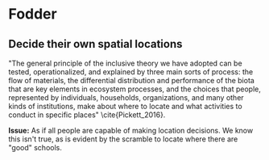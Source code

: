 # Fodder

## Decide their own spatial locations
"The general principle of the inclusive theory we have adopted can be tested, operationalized, and explained by three main sorts of process: the flow of materials, the differential distribution and performance of the biota that are key elements in ecosystem processes, and the choices that people, represented by individuals, households, organizations, and many other kinds of institutions, make about where to locate and what activities to conduct in specific places" \cite{Pickett_2016}.

__Issue:__ As if all people are capable of making location decisions. We know this isn't true, as is evident by the scramble to locate where there are "good" schools.